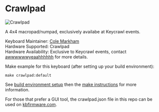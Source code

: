 # Crawlpad

![Crawlpad](https://imgur.com/8BnztWo)

A 4x4 macropad/numpad, exclusively availabe at Keycrawl events.

Keyboard Maintainer: [Cole Markham](https://github.com/colemarkham)  
Hardware Supported: Crawlpad  
Hardware Availability: Exclusive to Keycrawl events, contact [awwwwwwyeaahhhhhh](https://www.reddit.com/user/awwwwwwyeaahhhhhh) for more details.

Make example for this keyboard (after setting up your build environment):

    make crawlpad:default

See [build environment setup](https://docs.qmk.fm/#/getting_started_build_tools) then the [make instructions](https://docs.qmk.fm/#/getting_started_make_guide) for more information.

For those that prefer a GUI tool, the crawlpad.json file in this repo can be used on [kbfirmware.com](http://kbfirmware.com).